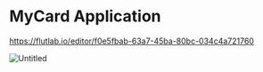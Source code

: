 # MyCard Application
https://flutlab.io/editor/f0e5fbab-63a7-45ba-80bc-034c4a721760

![Untitled](https://github.com/RaghadAbd/LearnFlutterStepByStep/assets/116813849/b564fbbd-b1f1-43ce-96ff-0165f90cc4f2)
